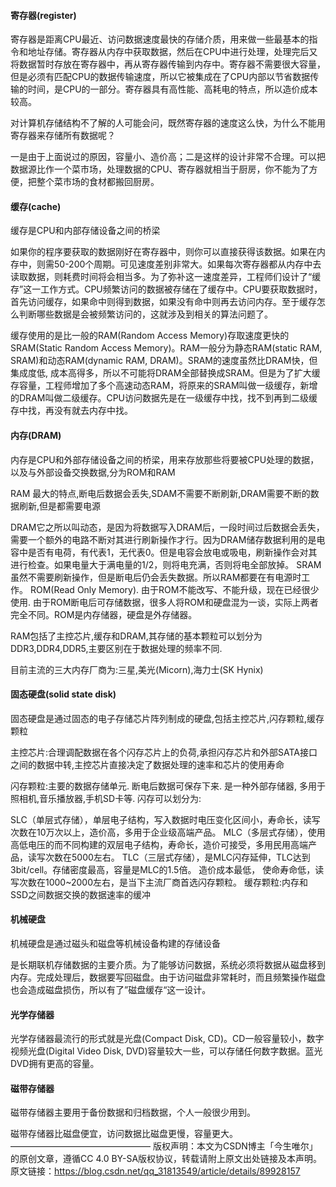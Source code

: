 #### 寄存器(register)

寄存器是距离CPU最近、访问数据速度最快的存储介质，用来做一些最基本的指令和地址存储。寄存器从内存中获取数据，然后在CPU中进行处理，处理完后又将数据暂时存放在寄存器中，再从寄存器传输到内存中。寄存器不需要很大容量，但是必须有匹配CPU的数据传输速度，所以它被集成在了CPU内部以节省数据传输的时间，是CPU的一部分。寄存器具有高性能、高耗电的特点，所以造价成本较高。

对计算机存储结构不了解的人可能会问，既然寄存器的速度这么快，为什么不能用寄存器来存储所有数据呢？

一是由于上面说过的原因，容量小、造价高；二是这样的设计非常不合理。可以把数据源比作一个菜市场，处理数据的CPU、寄存器就相当于厨房，你不能为了方便，把整个菜市场的食材都搬回厨房。

#### 缓存(cache)

缓存是CPU和内部存储设备之间的桥梁

如果你的程序要获取的数据刚好在寄存器中，则你可以直接获得该数据。如果在内存中，则需50-200个周期。可见速度差别非常大。如果每次寄存器都从内存中去读取数据，则耗费时间将会相当多。为了弥补这一速度差异，工程师们设计了“缓存”这一工作方式。CPU频繁访问的数据被存储在了缓存中。CPU要获取数据时，首先访问缓存，如果命中则得到数据，如果没有命中则再去访问内存。至于缓存怎么判断哪些数据是会被频繁访问的，这就涉及到相关的算法问题了。

缓存使用的是比一般的RAM(Random Access Memory)存取速度更快的SRAM(Static Random Access Memory)。RAM一般分为静态RAM(static RAM, SRAM)和动态RAM(dynamic RAM, DRAM)。SRAM的速度虽然比DRAM快，但集成度低, 成本高得多，所以不可能将DRAM全部替换成SRAM。但是为了扩大缓存容量，工程师增加了多个高速动态RAM，将原来的SRAM叫做一级缓存，新增的DRAM叫做二级缓存。CPU访问数据先是在一级缓存中找，找不到再到二级缓存中找，再没有就去内存中找。

#### 内存(DRAM)

内存是CPU和外部存储设备之间的桥梁，用来存放那些将要被CPU处理的数据，以及与外部设备交换数据,分为ROM和RAM

RAM 最大的特点,断电后数据会丢失,SDAM不需要不断刷新,DRAM需要不断的数据刷新,但是都需要电源

DRAM它之所以叫动态，是因为将数据写入DRAM后，一段时间过后数据会丢失，需要一个额外的电路不断对其进行刷新操作才行。因为DRAM储存数据利用的是电容中是否有电荷，有代表1，无代表0。但是电容会放电或吸电，刷新操作会对其进行检查。如果电量大于满电量的1/2，则将电充满，否则将电全部放掉。
SRAM虽然不需要刷新操作，但是断电后仍会丢失数据。所以RAM都要在有电源时工作。
ROM(Read Only Memory). 由于ROM不能改写、不能升级，现在已经很少使用. 由于ROM断电后可存储数据，很多人将ROM和硬盘混为一谈，实际上两者完全不同。ROM是内存储器，硬盘是外存储器。

RAM包括了主控芯片,缓存和DRAM,其存储的基本颗粒可以划分为DDR3,DDR4,DDR5,主要区别在于数据处理的频率不同.

目前主流的三大内存厂商为:三星,美光(Micorn),海力士(SK Hynix)

#### 固态硬盘(solid state disk)

固态硬盘是通过固态的电子存储芯片阵列制成的硬盘,包括主控芯片,闪存颗粒,缓存颗粒

主控芯片:合理调配数据在各个闪存芯片上的负荷,承担闪存芯片和外部SATA接口之间的数据中转,主控芯片直接决定了数据处理的速率和芯片的使用寿命

闪存颗粒:主要的数据存储单元. 断电后数据可保存下来. 是一种外部存储器, 多用于照相机,音乐播放器,手机SD卡等. 闪存可以划分为:

SLC（单层式存储），单层电子结构，写入数据时电压变化区间小，寿命长，读写次数在10万次以上，造价高，多用于企业级高端产品。
MLC（多层式存储），使用高低电压的而不同构建的双层电子结构，寿命长，造价可接受，多用民用高端产品，读写次数在5000左右。
TLC（三层式存储），是MLC闪存延伸，TLC达到3bit/cell。存储密度最高，容量是MLC的1.5倍。 造价成本最低， 使命寿命低，读写次数在1000~2000左右，是当下主流厂商首选闪存颗粒。
缓存颗粒:内存和SSD之间数据交换的数据速率的缓冲

#### 机械硬盘

机械硬盘是通过磁头和磁盘等机械设备构建的存储设备

是长期联机存储数据的主要介质。为了能够访问数据，系统必须将数据从磁盘移到内存。完成处理后，数据要写回磁盘。由于访问磁盘非常耗时，而且频繁操作磁盘也会造成磁盘损伤，所以有了”磁盘缓存“这一设计。

#### 光学存储器

光学存储器最流行的形式就是光盘(Compact Disk, CD)。CD一般容量较小，数字视频光盘(Digital Video Disk, DVD)容量较大一些，可以存储任何数字数据。蓝光DVD拥有更高的容量。

#### 磁带存储器

磁带存储器主要用于备份数据和归档数据，个人一般很少用到。

磁带存储器比磁盘便宜，访问数据比磁盘更慢，容量更大。
————————————————
版权声明：本文为CSDN博主「今生唯尔」的原创文章，遵循CC 4.0 BY-SA版权协议，转载请附上原文出处链接及本声明。
原文链接：https://blog.csdn.net/qq_31813549/article/details/89928157